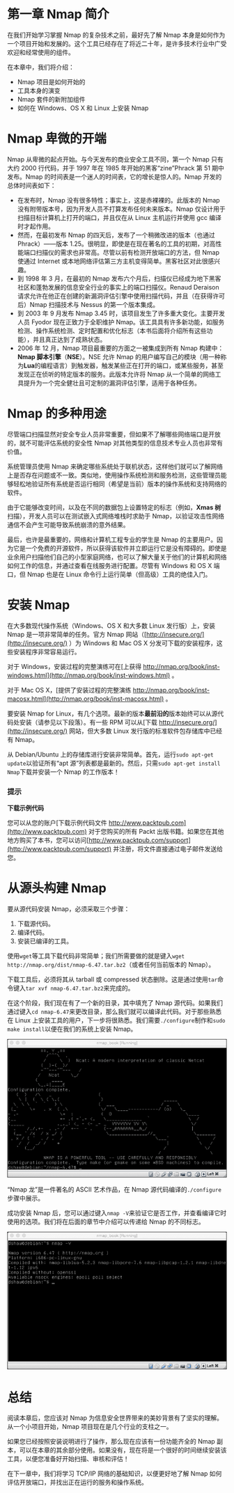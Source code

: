 # 第一章 Nmap 简介

在我们开始学习掌握 Nmap 的复杂技术之前，最好先了解 Nmap 本身是如何作为一个项目开始和发展的。这个工具已经存在了将近二十年，是许多技术行业中广受欢迎和经常使用的组件。

在本章中，我们将介绍：

*   Nmap 项目是如何开始的
*   工具本身的演变
*   Nmap 套件的新附加组件
*   如何在 Windows、OS X 和 Linux 上安装 Nmap

# Nmap 卑微的开端

Nmap 从卑微的起点开始。与今天发布的商业安全工具不同，第一个 Nmap 只有大约 2000 行代码，并于 1997 年在 1985 年开始的黑客“zine”Phrack 第 51 期中发布。Nmap 的时间表是一个迷人的时间表，它的增长是惊人的。Nmap 开发的总体时间表如下：

*   在发布时，Nmap 没有很多特性；事实上，这是赤裸裸的。此版本的 Nmap 没有附带版本号，因为开发人员不打算发布任何未来版本。Nmap 仅设计用于扫描目标计算机上打开的端口，并且仅在从 Linux 主机运行并使用 gcc 编译时才起作用。
*   然而，在最初发布 Nmap 的四天后，发布了一个稍微改进的版本（也通过 Phrack）——版本 1.25。很明显，即使是在现在著名的工具的初期，对高性能端口扫描仪的需求也非常高。尽管以前有检测开放端口的方法，但 Nmap 使通过 Internet 或本地网络评估第三方主机变得简单。黑客社区对此很感兴趣。
*   到 1998 年 3 月，在最初的 Nmap 发布六个月后，扫描仪已经成为地下黑客社区和蓬勃发展的信息安全行业的事实上的端口扫描仪。Renaud Deraison 请求允许在他正在创建的新漏洞评估引擎中使用扫描代码，并且（在获得许可后）Nmap 扫描技术与 Nessus 的第一个版本集成。
*   到 2003 年 9 月发布 Nmap 3.45 时，该项目发生了许多重大变化。主要开发人员 Fyodor 现在正致力于全职维护 Nmap。该工具具有许多新功能，如服务检测、操作系统检测、定时配置和优化标志（本书后面将介绍所有这些功能），并且真正达到了成熟状态。
*   2006 年 12 月，Nmap 项目最重要的方面之一被集成到所有 Nmap 构建中：**Nmap 脚本引擎**（**NSE**）。NSE 允许 Nmap 的用户编写自己的模块（用一种称为**Lua**的编程语言）到触发器，触发某些正在打开的端口，或某些服务，甚至发现正在侦听的特定版本的服务。此版本允许将 Nmap 从一个简单的网络工具提升为一个完全健壮且可定制的漏洞评估引擎，适用于各种任务。

# Nmap 的多种用途

尽管端口扫描显然对安全专业人员非常重要，但如果不了解哪些网络端口是开放的，就不可能评估系统的安全性 Nmap 对其他类型的信息技术专业人员也非常有价值。

系统管理员使用 Nmap 来确定哪些系统处于联机状态，这样他们就可以了解网络上是否存在问题或不一致。类似地，使用操作系统检测和服务检测，这些管理员能够轻松地验证所有系统是否运行相同（希望是当前）版本的操作系统和支持网络的软件。

由于它能够改变时间，以及在不同的数据包上设置特定的标志（例如，**Xmas 树**扫描），开发人员可以在测试嵌入式网络堆栈时求助于 Nmap，以验证攻击性网络通信不会产生可能导致系统崩溃的意外结果。

最后，也许是最重要的，网络和计算机工程专业的学生是 Nmap 的主要用户。因为它是一个免费的开源软件，所以获得该软件并立即运行它是没有障碍的。即使是业余用户扫描他们自己的小型家庭网络，也可以了解大量关于他们的计算机和网络如何工作的信息，并通过查看在线服务进行配置。尽管有 Windows 和 OS X 端口，但 Nmap 也是在 Linux 命令行上运行简单（但高级）工具的绝佳入门。

# 安装 Nmap

在大多数现代操作系统（Windows、OS X 和大多数 Linux 发行版）上，安装 Nmap 是一项非常简单的任务。官方 Nmap 网站（[http://insecure.org/](http://insecure.org/) ）为 Windows 和 Mac OS X 分发可下载的安装程序，这些安装程序非常容易运行。

对于 Windows，安装过程的完整演练可在[上获得 http://nmap.org/book/inst-windows.html](http://nmap.org/book/inst-windows.html) 。

对于 Mac OS X，[提供了安装过程的完整演练 http://nmap.org/book/inst-macosx.html](http://nmap.org/book/inst-macosx.html) 。

要安装 Nmap for Linux，有几个选项。最新的版本**最前沿的**版本始终可以从源代码处安装（请参见以下段落）。有一些 RPM 可以从[下载 http://insecure.org/](http://insecure.org/) 网站，但大多数 Linux 发行版的标准软件包存储库中已经有 Nmap。

从 Debian/Ubuntu 上的存储库进行安装非常简单。首先，运行`sudo apt-get update`以验证所有“apt 源”列表都是最新的。然后，只需`sudo apt-get install Nmap`下载并安装一个 Nmap 的工作版本！

### 提示

**下载示例代码**

您可以从您的账户[下载示例代码文件 http://www.packtpub.com](http://www.packtpub.com) 对于您购买的所有 Packt 出版书籍。如果您在其他地方购买了本书，您可以访问[http://www.packtpub.com/support](http://www.packtpub.com/support) 并注册，将文件直接通过电子邮件发送给您。

# 从源头构建 Nmap

要从源代码安装 Nmap，必须采取三个步骤：

1.  下载源代码。
2.  编译代码。
3.  安装已编译的工具。

使用`wget`等工具下载代码非常简单；我们所需要做的就是键入`wget http://nmap.org/dist/nmap-6.47.tar.bz2`（或者任何当前版本的 Nmap）。

下载工具后，必须将其从 tarball 或 compressed 状态删除。这是通过使用`tar`命令键入`tar xvf nmap-6.47.tar.bz2`来完成的。

在这个阶段，我们现在有了一个新的目录，其中填充了 Nmap 源代码。如果我们通过键入`cd nmap-6.47`来更改目录，那么我们就可以编译此代码。对于那些熟悉在 Linux 上安装工具的用户，下一步将很熟悉。我们需要`./configure`制作和`sudo make install`以便在我们的系统上安装 Nmap。

![Building Nmap from source](img/4065OS_01_01.jpg)

“Nmap 龙”是一件著名的 ASCII 艺术作品，在 Nmap 源代码编译的`./configure`步骤中展示。

成功安装 Nmap 后，您可以通过键入`nmap -V`来验证它是否工作，并查看编译它时使用的选项。我们将在后面的章节中介绍可以传递给 Nmap 的不同标志。

![Building Nmap from source](img/4065OS_01_02.jpg)

# 总结

阅读本章后，您应该对 Nmap 为信息安全世界带来的美妙背景有了坚实的理解。从一个小项目开始，Nmap 项目现在是几个行业的支柱之一。

如果您已经按照安装说明进行了操作，那么现在应该有一份功能齐全的 Nmap 副本，可以在本章的其余部分使用。如果没有，现在将是一个很好的时间继续安装该工具，以便您准备好开始扫描、审核和评估！

在下一章中，我们将学习 TCP/IP 网络的基础知识，以便更好地了解 Nmap 如何评估开放端口，并找出正在运行的服务和操作系统。